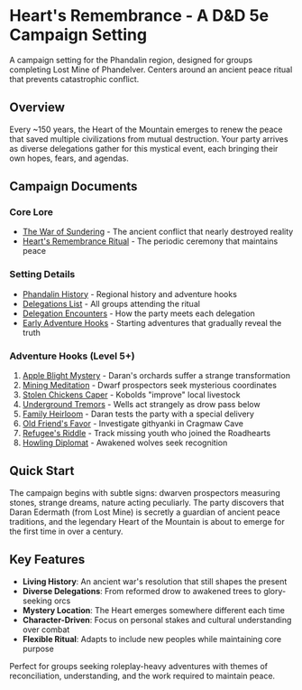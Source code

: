 # Heart's Remembrance - A D&D 5e Campaign Setting

A campaign setting for the Phandalin region, designed for groups completing Lost Mine of Phandelver. Centers around an ancient peace ritual that prevents catastrophic conflict.

## Overview

Every ~150 years, the Heart of the Mountain emerges to renew the peace that saved multiple civilizations from mutual destruction. Your party arrives as diverse delegations gather for this mystical event, each bringing their own hopes, fears, and agendas.

## Campaign Documents

### Core Lore
- [The War of Sundering](war_of_sundering.md) - The ancient conflict that nearly destroyed reality
- [Heart's Remembrance Ritual](heart_remembrance_ritual.md) - The periodic ceremony that maintains peace

### Setting Details
- [Phandalin History](phandalin_history.md) - Regional history and adventure hooks
- [Delegations List](delegations_list.md) - All groups attending the ritual
- [Delegation Encounters](delegation_encounters.md) - How the party meets each delegation
- [Early Adventure Hooks](early_adventure_hooks.md) - Starting adventures that gradually reveal the truth

### Adventure Hooks (Level 5+)
1. [Apple Blight Mystery](hooks/01_apple_blight_mystery.md) - Daran's orchards suffer a strange transformation
2. [Mining Meditation](hooks/02_mining_meditation.md) - Dwarf prospectors seek mysterious coordinates
3. [Stolen Chickens Caper](hooks/03_stolen_chickens_caper.md) - Kobolds "improve" local livestock
4. [Underground Tremors](hooks/04_underground_tremors.md) - Wells act strangely as drow pass below
5. [Family Heirloom](hooks/05_family_heirloom.md) - Daran tests the party with a special delivery
6. [Old Friend's Favor](hooks/06_old_friends_favor.md) - Investigate githyanki in Cragmaw Cave
7. [Refugee's Riddle](hooks/07_refugees_riddle.md) - Track missing youth who joined the Roadhearts
8. [Howling Diplomat](hooks/08_howling_diplomat.md) - Awakened wolves seek recognition

## Quick Start

The campaign begins with subtle signs: dwarven prospectors measuring stones, strange dreams, nature acting peculiarly. The party discovers that Daran Edermath (from Lost Mine) is secretly a guardian of ancient peace traditions, and the legendary Heart of the Mountain is about to emerge for the first time in over a century.

## Key Features

- **Living History**: An ancient war's resolution that still shapes the present
- **Diverse Delegations**: From reformed drow to awakened trees to glory-seeking orcs
- **Mystery Location**: The Heart emerges somewhere different each time
- **Character-Driven**: Focus on personal stakes and cultural understanding over combat
- **Flexible Ritual**: Adapts to include new peoples while maintaining core purpose

Perfect for groups seeking roleplay-heavy adventures with themes of reconciliation, understanding, and the work required to maintain peace.